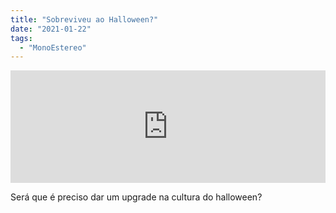```yaml
---
title: "Sobreviveu ao Halloween?"
date: "2021-01-22"
tags: 
  - "MonoEstereo"
---
```


<iframe src="https://anchor.fm/monoestereo/embed/episodes/Sobreviveu-ao-Halloween-elonk8" height="180px" width="100%" frameborder="0" scrolling="no" style="width:100%; height:180px;"></iframe>

Será que é preciso dar um upgrade na cultura do halloween?
